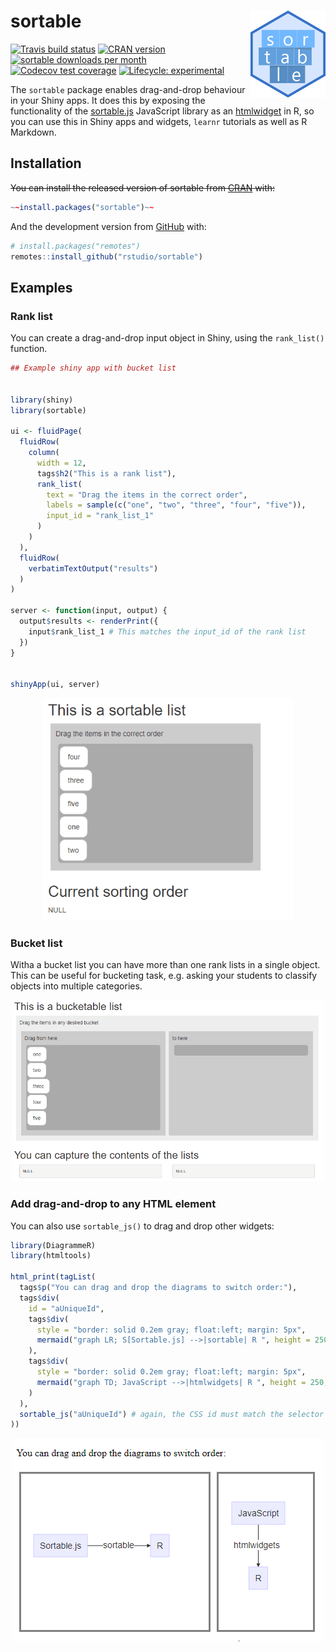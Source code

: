 
<!-- README.md is generated from README.Rmd. Please edit that file -->

# sortable <img src='man/figures/sortable-logo.png' align="right" height="139" />

<!-- badges: start -->

[![Travis build
status](https://travis-ci.org/rstudio/sortable.svg?branch=master)](https://travis-ci.org/rstudio/sortable)
[![CRAN
version](http://www.r-pkg.org/badges/version/sortable)](https://cran.r-project.org/package=sortable)
[![sortable downloads per
month](http://cranlogs.r-pkg.org/badges/sortable)](http://www.rpackages.io/package/sortable)
[![Codecov test
coverage](https://codecov.io/gh/rstudio/sortable/branch/master/graph/badge.svg)](https://codecov.io/gh/rstudio/sortable?branch=master)
[![Lifecycle:
experimental](https://img.shields.io/badge/lifecycle-experimental-orange.svg)](https://www.tidyverse.org/lifecycle/#experimental)
<!-- badges: end -->

The `sortable` package enables drag-and-drop behaviour in your Shiny
apps. It does this by exposing the functionality of the
[sortable.js](https://sortablejs.github.io/Sortable/) JavaScript library
as an [htmlwidget](https://htmlwidgets.org) in R, so you can use this in
Shiny apps and widgets, `learnr` tutorials as well as R Markdown.

## Installation

~~You can install the released version of sortable from
[CRAN](https://CRAN.R-project.org) with:~~

``` r
~~install.packages("sortable")~~
```

And the development version from
[GitHub](https://github.com/rstudio/sortable) with:

``` r
# install.packages("remotes")
remotes::install_github("rstudio/sortable")
```

## Examples

### Rank list

You can create a drag-and-drop input object in Shiny, using the
`rank_list()` function.

``` r
## Example shiny app with bucket list


library(shiny)
library(sortable)

ui <- fluidPage(
  fluidRow(
    column(
      width = 12,
      tags$h2("This is a rank list"),
      rank_list(
        text = "Drag the items in the correct order",
        labels = sample(c("one", "two", "three", "four", "five")),
        input_id = "rank_list_1"
      )
    )
  ),
  fluidRow(
    verbatimTextOutput("results")
  )
)

server <- function(input, output) {
  output$results <- renderPrint({
    input$rank_list_1 # This matches the input_id of the rank list
  })
}


shinyApp(ui, server)
```

<center>

<img src="man/figures/rank_list_shiny.gif" style = 'width:400px;'></img>

</center>

### Bucket list

Witha a bucket list you can have more than one rank lists in a single
object. This can be useful for bucketing task, e.g. asking your students
to classify objects into multiple categories.

<center>

<img src="man/figures/bucket_list_shiny.gif" style = 'width:500px;'></img>

</center>

### Add drag-and-drop to any HTML element

You can also use `sortable_js()` to drag and drop other widgets:

``` r
library(DiagrammeR)
library(htmltools)

html_print(tagList(
  tags$p("You can drag and drop the diagrams to switch order:"),
  tags$div(
    id = "aUniqueId",
    tags$div(
      style = "border: solid 0.2em gray; float:left; margin: 5px",
      mermaid("graph LR; S[Sortable.js] -->|sortable| R ", height = 250, width = 300)
    ),
    tags$div(
      style = "border: solid 0.2em gray; float:left; margin: 5px",
      mermaid("graph TD; JavaScript -->|htmlwidgets| R ", height = 250, width = 150)
    )
  ),
  sortable_js("aUniqueId") # again, the CSS id must match the selector
))
```

<center>

![](man/figures/diagrammer.gif)

</center>
